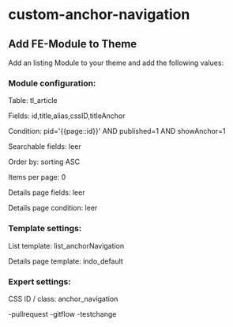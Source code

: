 # custom-anchor-navigation

## Add FE-Module to Theme

Add an listing Module to your theme and add the following values:



### Module configuration:

Table:
tl_article

Fields:
id,title,alias,cssID,titleAnchor

Condition:
pid='{{page::id}}' AND published=1 AND showAnchor=1

Searchable fields:
leer

Order by:
sorting ASC

Items per page:
0

Details page fields:
leer

Details page condition:
leer


### Template settings:
List template: 
list_anchorNavigation

Details page template:
indo_default

### Expert settings:
CSS ID / class:
anchor_navigation


-pullrequest -gitflow -testchange